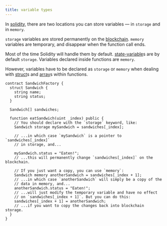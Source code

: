 ```yaml
---
title: variable types
---
```


In [solidity](/knowledge/web3/solidity/solidity.md), there are two locations you can store variables — in `storage` and in `memory`.

`storage` variables are stored permanently on the [blockchain](/knowledge/web3/blockchain.md). `memory` variables are temporary, and disappear when the function call ends.

Most of the time Solidity will handle them by default. [state-variable](/knowledge/web3/solidity/state-variable.md)s are by default `storage`. Variables declared inside functions are `memory`.

However, variables have to be declared as `storage` or `memory` when dealing with [struct](/knowledge/web3/solidity/struct-packing.md)s and [array](/array)s within functions.

```solidity
contract SandwichFactory {
  struct Sandwich {
    string name;
    string status;
  }

  Sandwich[] sandwiches;

  function eatSandwich(uint _index) public {
    // You should declare with the `storage` keyword, like:
    Sandwich storage mySandwich = sandwiches[_index];

    // ...in which case `mySandwich` is a pointer to `sandwiches[_index]`
    // in storage, and...

    mySandwich.status = "Eaten!";
    // ...this will permanently change `sandwiches[_index]` on the blockchain.

    // If you just want a copy, you can use `memory`:
    Sandwich memory anotherSandwich = sandwiches[_index + 1];
    // ...in which case `anotherSandwich` will simply be a copy of the
    // data in memory, and...
    anotherSandwich.status = "Eaten!";
    // ...will just modify the temporary variable and have no effect
    // on `sandwiches[_index + 1]`. But you can do this:
    sandwiches[_index + 1] = anotherSandwich;
    // ...if you want to copy the changes back into blockchain storage.
  }
}
```
